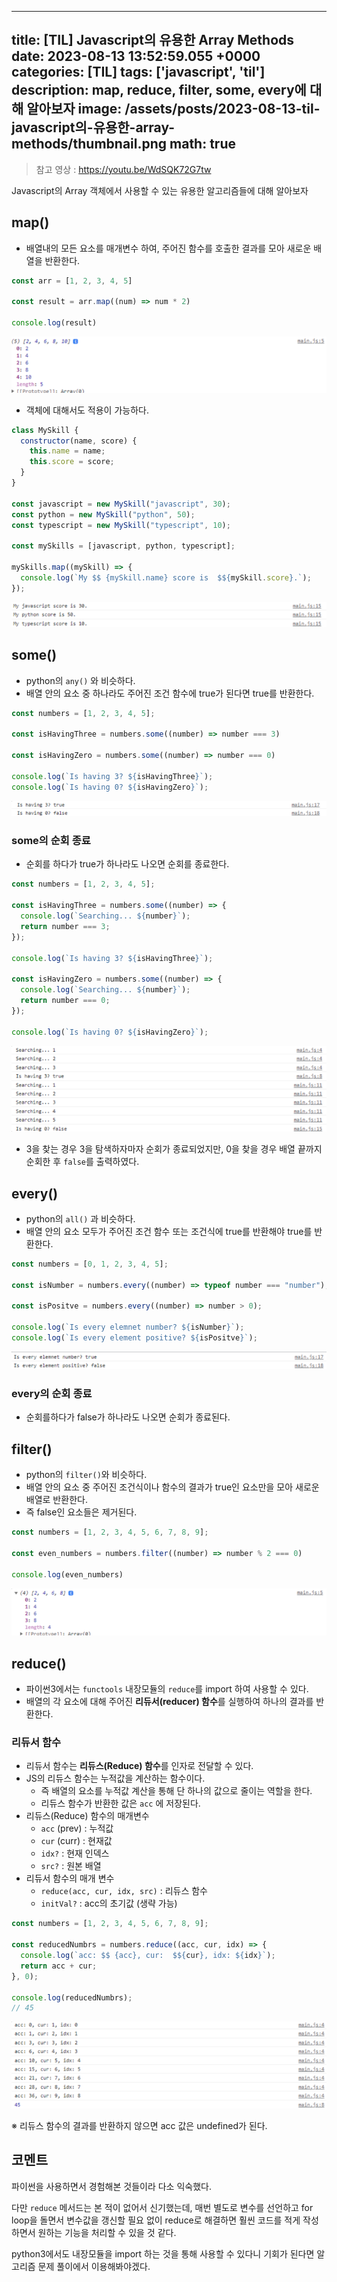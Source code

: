 

---
title: [TIL] Javascript의 유용한 Array Methods
date: 2023-08-13 13:52:59.055 +0000
categories: [TIL]
tags: ['javascript', 'til']
description: map, reduce, filter, some, every에 대해 알아보자
image: /assets/posts/2023-08-13-til-javascript의-유용한-array-methods/thumbnail.png
math: true
---

> 참고 영상 : https://youtu.be/WdSQK72G7tw

Javascript의 Array 객체에서 사용할 수 있는 유용한 알고리즘들에 대해 알아보자


## map()

- 배열내의 모든 요소를 매개변수 하여, 주어진 함수를 호출한 결과를 모아 새로운 배열을 반환한다.

```jsx
const arr = [1, 2, 3, 4, 5]

const result = arr.map((num) => num * 2)

console.log(result)
```

![](/assets/posts/2023-08-13-til-javascript의-유용한-array-methods/img0.png)


- 객체에 대해서도 적용이 가능하다.

```jsx
class MySkill {
  constructor(name, score) {
    this.name = name;
    this.score = score;
  }
}

const javascript = new MySkill("javascript", 30);
const python = new MySkill("python", 50);
const typescript = new MySkill("typescript", 10);

const mySkills = [javascript, python, typescript];

mySkills.map((mySkill) => {
  console.log(`My $$ {mySkill.name} score is  $${mySkill.score}.`);
});
```

![](/assets/posts/2023-08-13-til-javascript의-유용한-array-methods/img1.png)


## some()

- python의 `any()` 와 비슷하다.
- 배열 안의 요소 중 하나라도 주어진 조건 함수에 true가 된다면 true를 반환한다.

```jsx
const numbers = [1, 2, 3, 4, 5];

const isHavingThree = numbers.some((number) => number === 3)

const isHavingZero = numbers.some((number) => number === 0)

console.log(`Is having 3? ${isHavingThree}`);
console.log(`Is having 0? ${isHavingZero}`);
```

![](/assets/posts/2023-08-13-til-javascript의-유용한-array-methods/img2.png)

### some의 순회 종료

- 순회를 하다가 true가 하나라도 나오면 순회를 종료한다.

```jsx
const numbers = [1, 2, 3, 4, 5];

const isHavingThree = numbers.some((number) => {
  console.log(`Searching... ${number}`);
  return number === 3;
});

console.log(`Is having 3? ${isHavingThree}`);

const isHavingZero = numbers.some((number) => {
  console.log(`Searching... ${number}`);
  return number === 0;
});

console.log(`Is having 0? ${isHavingZero}`);
```

![](/assets/posts/2023-08-13-til-javascript의-유용한-array-methods/img3.png)

- 3을 찾는 경우 3을 탐색하자마자 순회가 종료되었지만, 0을 찾을 경우 배열 끝까지 순회한 후 `false`를 출력하였다.

## every()

- python의 `all()` 과 비슷하다.
- 배열 안의 요소 모두가 주어진 조건 함수 또는 조건식에 true를 반환해야 true를 반환한다.

```jsx
const numbers = [0, 1, 2, 3, 4, 5];

const isNumber = numbers.every((number) => typeof number === "number");

const isPositve = numbers.every((number) => number > 0);

console.log(`Is every elemnet number? ${isNumber}`);
console.log(`Is every element positive? ${isPositve}`);
```

![](/assets/posts/2023-08-13-til-javascript의-유용한-array-methods/img4.png)

### every의 순회 종료

- 순회를하다가 false가 하나라도 나오면 순회가 종료된다.

## filter()

- python의 `filter()`와 비슷하다.
- 배열 안의 요소 중 주어진 조건식이나 함수의 결과가 true인 요소만을 모아 새로운 배열로 반환한다.
- 즉 false인 요소들은 제거된다.

```jsx
const numbers = [1, 2, 3, 4, 5, 6, 7, 8, 9];

const even_numbers = numbers.filter((number) => number % 2 === 0)

console.log(even_numbers)
```

![](/assets/posts/2023-08-13-til-javascript의-유용한-array-methods/img5.png)


## reduce()

- 파이썬3에서는 `functools` 내장모듈의 `reduce`를 import 하여 사용할 수 있다.
- 배열의 각 요소에 대해 주어진 **리듀서(reducer) 함수**를 실행하여 하나의 결과를 반환한다.

### 리듀서 함수

- 리듀서 함수는 **리듀스(Reduce) 함수**를 인자로 전달할 수 있다.
- JS의 리듀스 함수는 누적값을 계산하는 함수이다.
    - 즉 배열의 요소를 누적값 계산을 통해 단 하나의 값으로 줄이는 역할을 한다.
    - 리듀스 함수가 반환한 값은 `acc` 에 저장된다.
- 리듀스(Reduce) 함수의 매개변수
    - `acc` (prev) : 누적값
    - `cur` (curr) : 현재값
    - `idx?` : 현재 인덱스
    - `src?` : 원본 배열
- 리듀서 함수의 매개 변수
    - `reduce(acc, cur, idx, src)` : 리듀스 함수
    - `initVal?` : acc의 초기값 (생략 가능)

```javascript
const numbers = [1, 2, 3, 4, 5, 6, 7, 8, 9];

const reducedNumbrs = numbers.reduce((acc, cur, idx) => {
  console.log(`acc: $$ {acc}, cur:  $${cur}, idx: ${idx}`);
  return acc + cur;
}, 0);

console.log(reducedNumbrs);
// 45
```

![](/assets/posts/2023-08-13-til-javascript의-유용한-array-methods/img6.png)

※ 리듀스 함수의 결과를 반환하지 않으면 acc 값은 undefined가 된다.

## 코멘트

파이썬을 사용하면서 경험해본 것들이라 다소 익숙했다.

다만 `reduce` 메서드는 본 적이 없어서 신기했는데, 매번 별도로 변수를 선언하고 for loop을 돌면서 변수값을 갱신할 필요 없이 reduce로 해결하면 훨씬 코드를 적게 작성하면서 원하는 기능을 처리할 수 있을 것 같다.

python3에서도 내장모듈을 import 하는 것을 통해 사용할 수 있다니 기회가 된다면 알고리즘 문제 풀이에서 이용해봐야겠다.

        